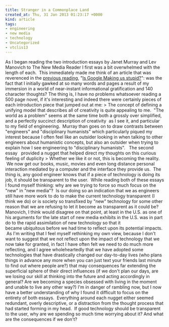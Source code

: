 ```yaml
---
title: Stranger in a Commonplace Land
created_at: Thu, 31 Jan 2013 01:23:17 +0000
kind: article
tags:
- engineering
- new media
- technology
- Uncategorized
- vtclis13
---
```


As I began reading the two introduction essays by Janet Murray and Lev Manovich to The New Media Reader I first was a bit overwhelmed with the length of each.  This immediately made me think of an article that was reverenced in the [previous reading](http://www.guardian.co.uk/technology/2010/jun/20/internet-everything-need-to-know), "[Is Google Making us stupid?](http://www.theatlantic.com/magazine/archive/2008/07/is-google-making-us-stupid/306868/)": was the fact that I initially gawked at so many words and pages a result of my immersion in a world of near-instant informational gratification and 140 character thoughts? The thing is, I have no problems whatsoever reading a 500 page novel, if it's interesting and indeed there were certainly pieces of each introduction piece that jumped out at me: > The concept of defining a unifying model that describes all of creativity is quite appealing to me.  "The world as a problem" seems at the same time both a grossly over simplified, and a perfectly succinct description of creativity  as I see it, and particular to my field of engineering.  Murray than goes on to draw contrasts between "engineers" and "disciplinary humanists" which particularly piqued my interest because I often feel like an outsider looking in when talking to other engineers about humanistic concepts, but also an outsider when trying to explain how I see engineering to "disciplinary humanists".   The second essay   provided a nugget that helped direct my thoughts on this curious feeling of duplicity > Whether we like it or not, this is becoming the reality.  We now get our books, music, movies and even long distance personal interaction mediated by a computer and the interface they provide us.  The thing is, any good engineer knows that if a piece of technology is doing its job, it should be transparent to the user.  While reading both of these essays I found myself thinking: why are we trying to force so much focus on the "new" in "new media"?  Is our doing so an indication that we as engineers still have more work to do to make the current technology transparent (I think we do) or is society so transfixed by "new" technology for some other reason that we are refusing to let it become as transparent as it could be? Manovich, I think would disagree on that point, at least in the U.S. as one of his arguments for the late start of new media exhibits in the U.S. was in part do to the rapid assimilation of new technology so that it became ubiquitous before we had time to reflect upon its potential impacts.  As I'm writing that I feel myself rethinking my own view, because I don't want to suggest that we not reflect upon the impact of technology that we now take for granted, in fact I have often felt we need to do much more reflecting, and I agree wholeheartedly that we have adopted some technologies that have drastically changed our day-to-day lives (who plans things in advance any more when you can just text your friends last minute to find out where people are?) that may consequences far extending the superficial sphere of their direct influences (if we don't plan our days, are we losing our skill at thinking into the future and acting accordingly in general? Are we becoming a species obsessed with living in the moment and unable to live any other way?) I'm in danger of rambling now, but I now have a better understanding of why I found it difficult to focus on the entirety of both essays.  Everything around each nugget either seemed redundant, overly descriptive, or a distraction from the thought process that had started forming in my head.  If good technology should be transparent to the user, why are we spending so much time worrying about it? And what are the consequences if we don't?

